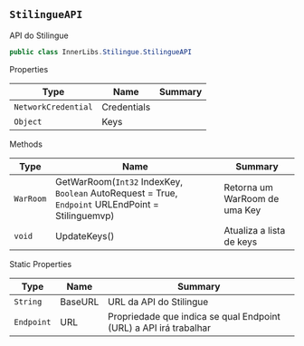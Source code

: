 ## `StilingueAPI`

API do Stilingue
```csharp
public class InnerLibs.Stilingue.StilingueAPI

```

Properties

| Type | Name | Summary | 
| --- | --- | --- | 
| `NetworkCredential` | Credentials |  | 
| `Object` | Keys |  | 


Methods

| Type | Name | Summary | 
| --- | --- | --- | 
| `WarRoom` | GetWarRoom(`Int32` IndexKey, `Boolean` AutoRequest = True, `Endpoint` URLEndPoint = Stilinguemvp) | Retorna um WarRoom de uma Key | 
| `void` | UpdateKeys() | Atualiza a lista de keys | 


Static Properties

| Type | Name | Summary | 
| --- | --- | --- | 
| `String` | BaseURL | URL da API do Stilingue | 
| `Endpoint` | URL | Propriedade que indica se qual Endpoint (URL) a API irá trabalhar | 


